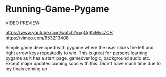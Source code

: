 # Running-Game-Pygame
VIDEO PREVIEW:

https://www.youtube.com/watch?v=gGgKvMvsZC8
https://vimeo.com/653213408

Simple game developed with pygame where the user clicks the left and right arrow keys repeatedly to win. This is great for persons learning pygame as it has a start page, gameover logic, background audio etc. Except major updates coming soon with this. Didn't have much time due to my finals coming up 
